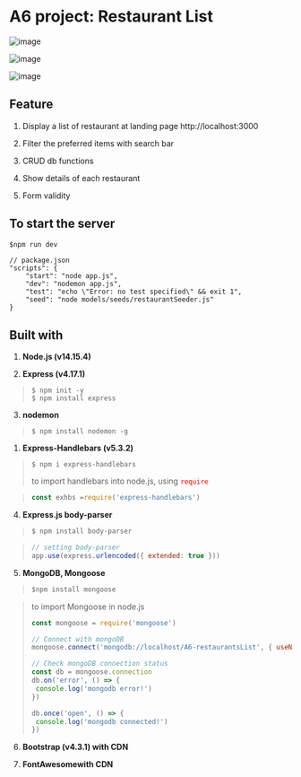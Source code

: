 
>
A6 project: Restaurant List
=============================

![image](https://user-images.githubusercontent.com/77376405/121671730-81427280-cae1-11eb-8d7f-7e39d55b330e.png)

![image](https://user-images.githubusercontent.com/77376405/121671816-a0d99b00-cae1-11eb-91f2-48303e6da13f.png)

![image](https://user-images.githubusercontent.com/77376405/121671943-c4044a80-cae1-11eb-82d1-cdf5205760c2.png)




 ##  Feature
1. Display a list of restaurant at landing page http://localhost:3000 

2. Filter the preferred items with search bar

3. CRUD db functions 

4. Show details of each restaurant 
   
5. Form validity


## To start the server

```js script
$npm run dev
```

```
// package.json
"scripts": {
    "start": "node app.js",
    "dev": "nodemon app.js",
    "test": "echo \"Error: no test specified\" && exit 1",
    "seed": "node models/seeds/restaurantSeeder.js"
}
```

 ## Built with 

1. **Node.js (v14.15.4)**
  
2. **Express (v4.17.1)**
>```
>$ npm init -y
>$ npm install express
>```

3. **nodemon**
>```
>$ npm install nodemon -g
>```

1. **Express-Handlebars (v5.3.2)**
>```
>$ npm i express-handlebars
>```
>to import handlebars into node.js, using <span style='color: red'>`require`</span>

>```js script
>const exhbs =require('express-handlebars')
>```

4. **Express.js body-parser**
>```js script
>$ npm install body-parser
>```

>```js script
>// setting body-parser
>app.use(express.urlencoded({ extended: true }))
>```

5. **MongoDB, Mongoose**
>```js script
>$npm install mongoose
>```

>to import Mongoose in node.js
>```js script
>const mongoose = require('mongoose') 
>
>// Connect with mongoDB
>mongoose.connect('mongodb://localhost/A6-restaurantsList', { useNewUrlParser: true, useUnifiedTopology: true })
>
>// Check mongoDB connection status
>const db = mongoose.connection
>db.on('error', () => {
>  console.log('mongodb error!')
>})
>
>db.once('open', () => {
>  console.log('mongodb connected!')
>})
>```

6. **Bootstrap (v4.3.1) with CDN**
   
7. **FontAwesomewith CDN**
